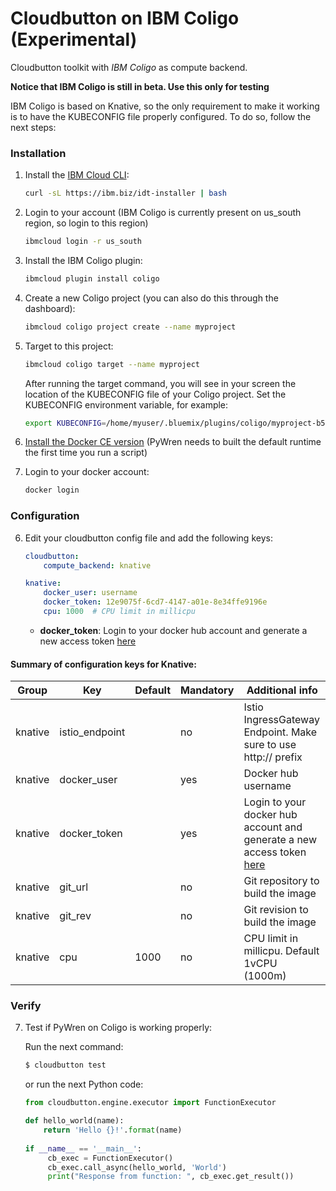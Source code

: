 # Cloudbutton on IBM Coligo (Experimental)

Cloudbutton toolkit with *IBM Coligo* as compute backend.

**Notice that IBM Coligo is still in beta. Use this only for testing**

IBM Coligo is based on Knative, so the only requirement to make it working is to have the KUBECONFIG file properly configured. To do so, follow the next steps:

### Installation

1. Install the [IBM Cloud CLI](https://cloud.ibm.com/docs/cli):

   ```bash
   curl -sL https://ibm.biz/idt-installer | bash
   ```

2. Login to your account (IBM Coligo is currently present on us_south region, so login to this region)

   ```bash
   ibmcloud login -r us_south
   ```

3. Install the IBM Coligo plugin:

   ```bash
   ibmcloud plugin install coligo
   ```

4. Create a new Coligo project (you can also do this through the dashboard):

   ```bash
   ibmcloud coligo project create --name myproject
   ```

5. Target to this project:

   ```bash
   ibmcloud coligo target --name myproject
   ```
   After running the target command, you will see in your screen the location of the KUBECONFIG file of your Coligo project. Set the KUBECONFIG environment variable, for example:

   ```bash
   export KUBECONFIG=/home/myuser/.bluemix/plugins/coligo/myproject-b59a1c9f-5ds6-j1sm5.yaml
   ```

7. [Install the Docker CE version](https://docs.docker.com/get-docker/) (PyWren needs to built the default runtime the first time you run a script)

8. Login to your docker account:
   ```bash
   docker login
   ```

### Configuration

6. Edit your cloudbutton config file and add the following keys:

   ```yaml
   cloudbutton:
       compute_backend: knative

   knative:
       docker_user: username
       docker_token: 12e9075f-6cd7-4147-a01e-8e34ffe9196e
       cpu: 1000  # CPU limit in millicpu
   ```
   - **docker_token**: Login to your docker hub account and generate a new access token [here](https://hub.docker.com/settings/security)


#### Summary of configuration keys for Knative:

|Group|Key|Default|Mandatory|Additional info|
|---|---|---|---|---|
|knative | istio_endpoint | |no | Istio IngressGateway Endpoint. Make sure to use http:// prefix |
|knative | docker_user | |yes | Docker hub username |
|knative | docker_token | |yes | Login to your docker hub account and generate a new access token [here](https://hub.docker.com/settings/security)|
|knative | git_url | |no | Git repository to build the image |
|knative | git_rev | |no | Git revision to build the image |
|knative | cpu | 1000 |no | CPU limit in millicpu. Default 1vCPU (1000m) |


### Verify

7. Test if PyWren on Coligo is working properly:

   Run the next command:
   
   ```bash
   $ cloudbutton test
   ```
   
   or run the next Python code:
   
   ```python
   from cloudbutton.engine.executor import FunctionExecutor
   
   def hello_world(name):
       return 'Hello {}!'.format(name)
    
   if __name__ == '__main__':
        cb_exec = FunctionExecutor()
        cb_exec.call_async(hello_world, 'World')
        print("Response from function: ", cb_exec.get_result())
   ```
